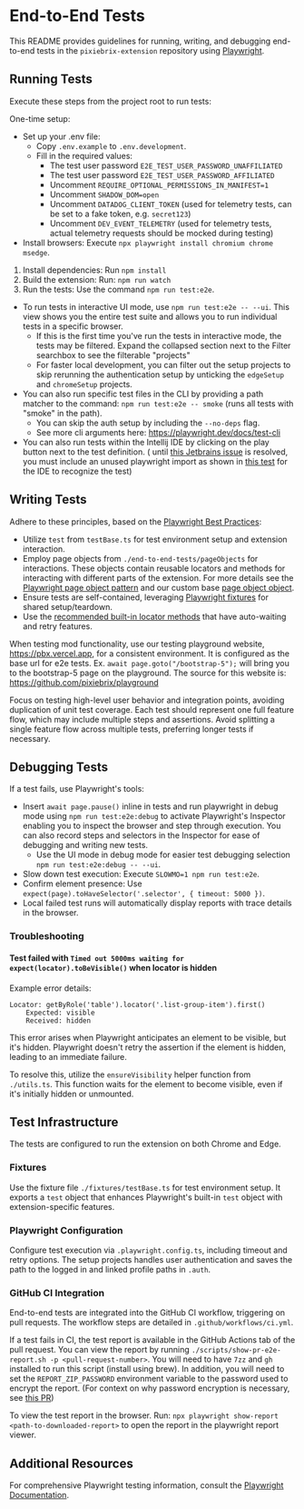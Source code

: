 # End-to-End Tests

This README provides guidelines for running, writing, and debugging end-to-end tests in the `pixiebrix-extension`
repository using [Playwright](https://playwright.dev/).

## Running Tests

Execute these steps from the project root to run tests:

One-time setup:

- Set up your .env file:
  - Copy `.env.example` to `.env.development`.
  - Fill in the required values:
    - The test user password `E2E_TEST_USER_PASSWORD_UNAFFILIATED`
    - The test user password `E2E_TEST_USER_PASSWORD_AFFILIATED`
    - Uncomment `REQUIRE_OPTIONAL_PERMISSIONS_IN_MANIFEST=1`
    - Uncomment `SHADOW_DOM=open`
    - Uncomment `DATADOG_CLIENT_TOKEN` (used for telemetry tests, can be set to a fake token, e.g. `secret123`)
    - Uncomment `DEV_EVENT_TELEMETRY` (used for telemetry tests, actual telemetry requests should be mocked during testing)
- Install browsers: Execute `npx playwright install chromium chrome msedge`.

1. Install dependencies: Run `npm install`
2. Build the extension: Run: `npm run watch`
3. Run the tests: Use the command `npm run test:e2e`.

- To run tests in interactive UI mode, use `npm run test:e2e -- --ui`. This view shows you the entire test suite and
  allows you to run individual tests in a specific browser.
  - If this is the first time you've run the tests in interactive mode, the tests may be filtered. Expand the collapsed section next to the Filter searchbox to see the filterable "projects"
  - For faster local development, you can filter out the setup projects to skip rerunning the authentication setup by unticking the `edgeSetup` and `chromeSetup` projects.
- You can also run specific test files in the CLI by providing a path matcher to the
  command: `npm run test:e2e -- smoke` (runs all tests with "smoke" in the path).
  - You can skip the auth setup by including the `--no-deps` flag.
  - See more cli arguments here: https://playwright.dev/docs/test-cli
- You can also run tests within the Intellij IDE by clicking on the play button next to the test definition. (
  until [this Jetbrains issue](https://youtrack.jetbrains.com/issue/AQUA-711/Provide-a-run-configuration-for-Playwright-tests-in-specs-with-fixture-imports-only)
  is resolved, you must include an unused playwright import as shown
  in [this test](https://github.com/pixiebrix/pixiebrix-extension/blob/7826c6549be0dbcbab32a8dfbaef472a3fdc22e9/end-to-end-tests/tests/workshopPageSmoke.spec.ts#L21)
  for the IDE to recognize the test)

## Writing Tests

Adhere to these principles, based on the [Playwright Best Practices](https://playwright.dev/docs/best-practices):

- Utilize `test` from `testBase.ts` for test environment setup and extension interaction.
- Employ page objects from `./end-to-end-tests/pageObjects` for interactions. These objects contain
  reusable locators and methods for interacting with different parts of the extension. For more details
  see the [Playwright page object pattern](https://playwright.dev/docs/page-objects) and our custom base
  [page object object](`./end-to-end-tests/pageObjects/basePageObject.ts`).
- Ensure tests are self-contained, leveraging [Playwright fixtures](https://playwright.dev/docs/test-fixtures) for shared setup/teardown.
- Use the [recommended built-in locator methods](https://playwright.dev/docs/locators#quick-guide) that have auto-waiting and retry features.

When testing mod functionality, use our testing playground website, https://pbx.vercel.app, for a consistent
environment. It is configured
as the base url for e2e tests. Ex. `await page.goto("/bootstrap-5");` will bring you to the bootstrap-5 page on the
playground.
The source for this website is: https://github.com/pixiebrix/playground

Focus on testing high-level user behavior and integration points, avoiding duplication of unit test coverage. Each
test should represent one full feature flow, which may include multiple steps and assertions. Avoid splitting
a single feature flow across multiple tests, preferring longer tests if necessary.

## Debugging Tests

If a test fails, use Playwright's tools:

- Insert `await page.pause()` inline in tests and run playwright in debug mode using `npm run test:e2e:debug` to
  activate Playwright's Inspector enabling you to inspect the browser and step through execution. You can also record
  steps and selectors in the Inspector for ease of debugging and writing new tests.
  - Use the UI mode in debug mode for easier test debugging selection `npm run test:e2e:debug -- --ui`.
- Slow down test execution: Execute `SLOWMO=1 npm run test:e2e`.
- Confirm element presence: Use `expect(page).toHaveSelector('.selector', { timeout: 5000 })`.
- Local failed test runs will automatically display reports with trace details in the browser.

### Troubleshooting

#### Test failed with `Timed out 5000ms waiting for expect(locator).toBeVisible()` when locator is hidden

Example error details:

```
Locator: getByRole('table').locator('.list-group-item').first()
    Expected: visible
    Received: hidden
```

This error arises when Playwright anticipates an element to be visible, but it's hidden. Playwright doesn't retry the
assertion if the element is hidden, leading to an immediate failure.

To resolve this, utilize the `ensureVisibility` helper function from `./utils.ts`. This function waits for the element
to become visible, even if it's initially hidden or unmounted.

## Test Infrastructure

The tests are configured to run the extension on both Chrome and Edge.

### Fixtures

Use the fixture file `./fixtures/testBase.ts` for test environment setup. It exports a `test` object that enhances
Playwright's built-in `test` object with extension-specific features.

### Playwright Configuration

Configure test execution via `.playwright.config.ts`, including timeout and retry options. The setup
projects handles user authentication and saves the path to the logged in and linked profile
paths in `.auth`.

### GitHub CI Integration

End-to-end tests are integrated into the GitHub CI workflow, triggering on pull requests. The workflow steps are
detailed in `.github/workflows/ci.yml`.

If a test fails in CI, the test report is available in the GitHub Actions tab of the pull request. You can
view the report by running `./scripts/show-pr-e2e-report.sh -p <pull-request-number>`. You will need to have
`7zz` and `gh` installed to run this script (install using brew). In addition, you will need to set the `REPORT_ZIP_PASSWORD`
environment variable to the password used to encrypt the report.
(For context on why password encryption is necessary, see [this PR](https://github.com/pixiebrix/pixiebrix-extension/pull/8545))

To view the test report in the browser. Run: `npx playwright show-report <path-to-downloaded-report>` to
open the report in the playwright report viewer.

## Additional Resources

For comprehensive Playwright testing information, consult
the [Playwright Documentation](https://playwright.dev/docs/intro).
